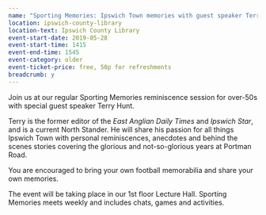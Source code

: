 ```yaml
---
name: "Sporting Memories: Ipswich Town memories with guest speaker Terry Hunt"
location: ipswich-county-library
location-text: Ipswich County Library
event-start-date: 2019-05-28
event-start-time: 1415
event-end-time: 1545
event-category: older
event-ticket-price: free, 50p for refreshments
breadcrumb: y
---
```


Join us at our regular Sporting Memories reminiscence session for over-50s with special guest speaker Terry Hunt.

Terry is the former editor of the <cite>East Anglian Daily Times</cite> and <cite>Ipswich Star</cite>, and is a current North Stander. He will share his passion for all things Ipswich Town with personal reminiscences, anecdotes and behind the scenes stories covering the glorious and not-so-glorious years at Portman Road.

You are encouraged to bring your own football memorabilia and share your own memories.

The event will be taking place in our 1st floor Lecture Hall. Sporting Memories meets weekly and includes chats, games and activities.
